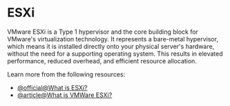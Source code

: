 # ESXi

VMware ESXi is a Type 1 hypervisor and the core building block for VMware's virtualization technology. It represents a bare-metal hypervisor, which means it is installed directly onto your physical server's hardware, without the need for a supporting operating system. This results in elevated performance, reduced overhead, and efficient resource allocation.

Learn more from the following resources:

- [@official@What is ESXi?](https://www.vmware.com/products/cloud-infrastructure/esxi-and-esx)
- [@article@What is VMWare ESXi?](https://www.liquidweb.com/blog/what-is-vmware-esxi/)